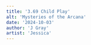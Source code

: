 ```yaml
---
title: '3.69 Child Play'
alt: 'Mysteries of the Arcana'
date: '2024-10-03'
author: 'J Gray'
artist: 'Jessica'
---
```

